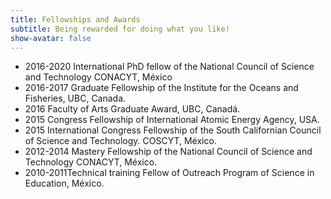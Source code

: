 ```yaml
---
title: Fellowships and Awards
subtitle: Being rewarded for doing what you like!
show-avatar: false
---
```


 * 2016-2020 International PhD fellow of the National Council of Science and Technology CONACYT, México
 * 2016-2017 Graduate Fellowship of the Institute for the Oceans and Fisheries, UBC, Canada.
 * 2016 Faculty of Arts Graduate Award, UBC, Canadá.
 * 2015 Congress Fellowship of International Atomic Energy Agency, USA.
 * 2015 International Congress Fellowship of the South Californian Council of Science and Technology. COSCYT, México. 
 * 2012-2014 Mastery Fellowship of the National Council of Science and Technology CONACYT, México.
 * 2010-2011Technical training Fellow of Outreach Program of Science in Education, México.
